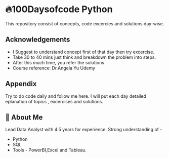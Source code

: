
# 🔥100Daysofcode Python

This repository consist of concepts, code excercies and solutions day-wise.



## Acknowledgements

 - I Suggest to understand concept first of that day then try excercise.
 - Take 30 to 40 mins just think and breakdown the problem into steps.
 - After this much time, you refer the solutions.
 - Course reference: Dr.Angela Yu Udemy
## Appendix

Try to do code daily and follow me here. I will put each day detailed eplanation of topics , excercises and solutions.



## 🚀 About Me
Lead Data Analyst with 4.5 years for experience.
Strong understanding of -
- Python
- SQL
- Tools - PowerBI,Excel and Tableau.
